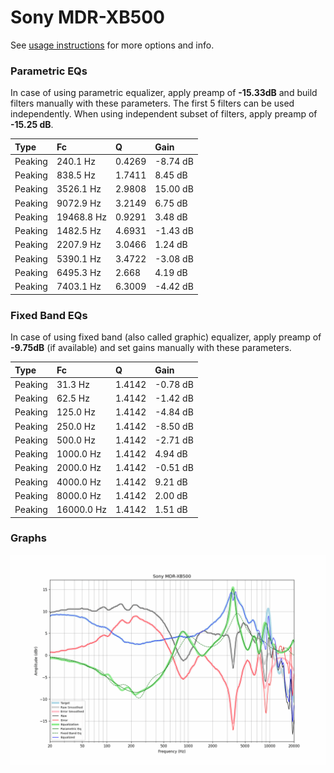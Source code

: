 # Sony MDR-XB500
See [usage instructions](https://github.com/jaakkopasanen/AutoEq#usage) for more options and info.

### Parametric EQs
In case of using parametric equalizer, apply preamp of **-15.33dB** and build filters manually
with these parameters. The first 5 filters can be used independently.
When using independent subset of filters, apply preamp of **-15.25 dB**.

| Type    | Fc         |      Q | Gain     |
|:--------|:-----------|:-------|:---------|
| Peaking | 240.1 Hz   | 0.4269 | -8.74 dB |
| Peaking | 838.5 Hz   | 1.7411 | 8.45 dB  |
| Peaking | 3526.1 Hz  | 2.9808 | 15.00 dB |
| Peaking | 9072.9 Hz  | 3.2149 | 6.75 dB  |
| Peaking | 19468.8 Hz | 0.9291 | 3.48 dB  |
| Peaking | 1482.5 Hz  | 4.6931 | -1.43 dB |
| Peaking | 2207.9 Hz  | 3.0466 | 1.24 dB  |
| Peaking | 5390.1 Hz  | 3.4722 | -3.08 dB |
| Peaking | 6495.3 Hz  | 2.668  | 4.19 dB  |
| Peaking | 7403.1 Hz  | 6.3009 | -4.42 dB |

### Fixed Band EQs
In case of using fixed band (also called graphic) equalizer, apply preamp of **-9.75dB**
(if available) and set gains manually with these parameters.

| Type    | Fc         |      Q | Gain     |
|:--------|:-----------|:-------|:---------|
| Peaking | 31.3 Hz    | 1.4142 | -0.78 dB |
| Peaking | 62.5 Hz    | 1.4142 | -1.42 dB |
| Peaking | 125.0 Hz   | 1.4142 | -4.84 dB |
| Peaking | 250.0 Hz   | 1.4142 | -8.50 dB |
| Peaking | 500.0 Hz   | 1.4142 | -2.71 dB |
| Peaking | 1000.0 Hz  | 1.4142 | 4.94 dB  |
| Peaking | 2000.0 Hz  | 1.4142 | -0.51 dB |
| Peaking | 4000.0 Hz  | 1.4142 | 9.21 dB  |
| Peaking | 8000.0 Hz  | 1.4142 | 2.00 dB  |
| Peaking | 16000.0 Hz | 1.4142 | 1.51 dB  |

### Graphs
![](./Sony%20MDR-XB500.png)